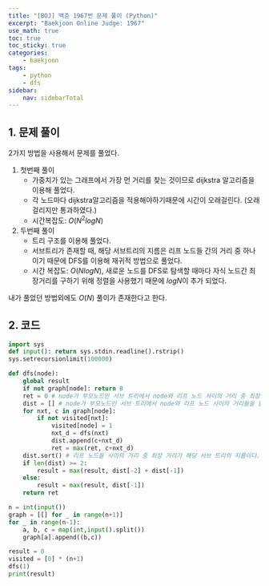 ```yaml
---
title: "[BOJ] 백준 1967번 문제 풀이 (Python)"
excerpt: "Baekjoon Online Judge: 1967"
use_math: true
toc: true
toc_sticky: true
categories:
    - baekjoon
tags:
    - python
    - dfs
sidebar:
    nav: sidebarTotal
---
```


## 1. 문제 풀이

2가지 방법을 사용해서 문제를 풀었다.

1. 첫번째 풀이
    - 가중치가 있는 그래프에서 가장 먼 거리를 찾는 것이므로 dijkstra 알고리즘을 이용해 풀었다.
    - 각 노드마다 dijkstra알고리즘을 적용해야하기때문에 시간이 오래걸린다. (오래걸리지만 통과하였다.)
    - 시간복잡도: $O(N^2log N)$
2. 두번째 풀이
    - 트리 구조를 이용해 풀었다.
    - 서브트리가 존재할 때, 해당 서브트리의 지름은 리프 노드들 간의 거리 중 하나이기 때문에 DFS를 이용해 재귀적 방법으로 풀었다.
    - 시간 복잡도: $O(NlogN)$, 새로운 노드를 DFS로 탐색할 때마다 자식 노드간 최장거리를 구하기 위해 정렬을 사용했기 때문에 $logN$이 추가 되었다.

내가 풀었던 방법외에도 $O(N)$ 풀이가 존재한다고 한다.

## 2. 코드

```python
import sys
def input(): return sys.stdin.readline().rstrip()
sys.setrecursionlimit(100000)

def dfs(node):
    global result
    if not graph[node]: return 0
    ret = 0 # node가 부모노드인 서브 트리에서 node와 리프 노드 사이의 거리 중 최장 거리
    dist = [] # node가 부모노드인 서브 트리에서 node와 리프 노드 사이의 거리들을 담은 배열
    for nxt, c in graph[node]:
        if not visited[nxt]:
            visited[node] = 1
            nxt_d = dfs(nxt)
            dist.append(c+nxt_d)
            ret = max(ret, c+nxt_d)
    dist.sort() # 리프 노드들 사이의 거리 중 최장 거리가 해당 서브 트리의 지름이다. (트리 지름 후보)
    if len(dist) >= 2:
        result = max(result, dist[-2] + dist[-1])
    else:
        result = max(result, dist[-1])
    return ret

n = int(input())
graph = [[] for _ in range(n+1)]
for _ in range(n-1):
    a, b, c = map(int,input().split())
    graph[a].append((b,c))

result = 0
visited = [0] * (n+1)
dfs(1)
print(result)
```